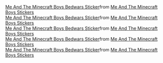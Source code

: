 <div class="tenor-gif-embed" data-postid="113694218985782577" data-share-method="host" data-aspect-ratio="1" data-width="100%"><a href="https://tenor.com/view/me-and-the-minecraft-boys-minecraft-bedwars-ranked-bedwars-agogue-gif-113694218985782577">Me And The Minecraft Boys Bedwars Sticker</a>from <a href="https://tenor.com/search/me+and+the+minecraft+boys-stickers">Me And The Minecraft Boys Stickers</a></div> <script type="text/javascript" async src="https://tenor.com/embed.js"></script>

<div class="tenor-gif-embed" data-postid="113694218985782577" data-share-method="host" data-aspect-ratio="1" data-width="100%"><a href="https://tenor.com/view/me-and-the-minecraft-boys-minecraft-bedwars-ranked-bedwars-agogue-gif-113694218985782577">Me And The Minecraft Boys Bedwars Sticker</a>from <a href="https://tenor.com/search/me+and+the+minecraft+boys-stickers">Me And The Minecraft Boys Stickers</a></div> <script type="text/javascript" async src="https://tenor.com/embed.js"></script>

<div class="tenor-gif-embed" data-postid="113694218985782577" data-share-method="host" data-aspect-ratio="1" data-width="100%"><a href="https://tenor.com/view/me-and-the-minecraft-boys-minecraft-bedwars-ranked-bedwars-agogue-gif-113694218985782577">Me And The Minecraft Boys Bedwars Sticker</a>from <a href="https://tenor.com/search/me+and+the+minecraft+boys-stickers">Me And The Minecraft Boys Stickers</a></div> <script type="text/javascript" async src="https://tenor.com/embed.js"></script>

<div class="tenor-gif-embed" data-postid="113694218985782577" data-share-method="host" data-aspect-ratio="1" data-width="100%"><a href="https://tenor.com/view/me-and-the-minecraft-boys-minecraft-bedwars-ranked-bedwars-agogue-gif-113694218985782577">Me And The Minecraft Boys Bedwars Sticker</a>from <a href="https://tenor.com/search/me+and+the+minecraft+boys-stickers">Me And The Minecraft Boys Stickers</a></div> <script type="text/javascript" async src="https://tenor.com/embed.js"></script>

<div class="tenor-gif-embed" data-postid="113694218985782577" data-share-method="host" data-aspect-ratio="1" data-width="100%"><a href="https://tenor.com/view/me-and-the-minecraft-boys-minecraft-bedwars-ranked-bedwars-agogue-gif-113694218985782577">Me And The Minecraft Boys Bedwars Sticker</a>from <a href="https://tenor.com/search/me+and+the+minecraft+boys-stickers">Me And The Minecraft Boys Stickers</a></div> <script type="text/javascript" async src="https://tenor.com/embed.js"></script>
